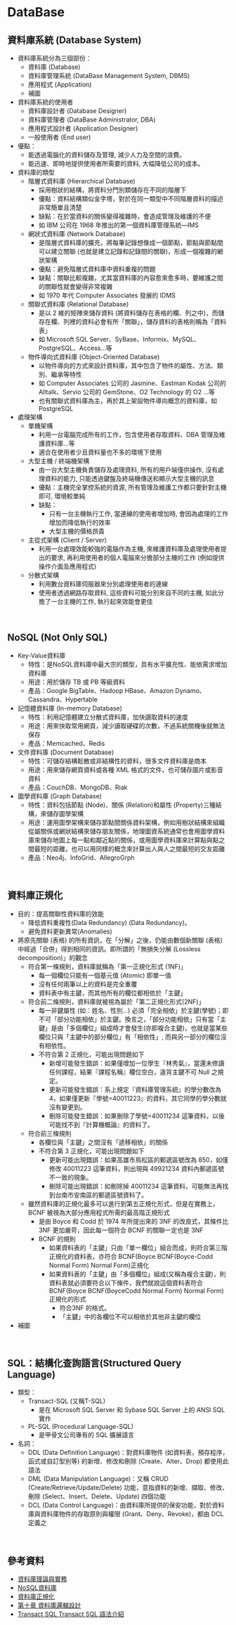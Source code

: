 # DataBase



## 資料庫系統 (Database System)
* 資料庫系統分為三個部份：
  * 資料庫 (Database)
  * 資料庫管理系統 (DataBase Management System, DBMS)
  * 應用程式 (Application)
  * 補圖
* 資料庫系統的使用者
  * 資料庫設計者 (Database Designer)
  * 資料庫管理者 (DataBase Administrator, DBA)
  * 應用程式設計者 (Application Designer)
  * 一般使用者 (End user)
* 優點：
  * 能透過電腦化的資料儲存及管理, 減少人力及空間的浪費。
  * 能迅速、即時地提供使用者所需要的資料, 大幅降低公司的成本。
* 資料庫的類型
  * 階層式資料庫 (Hierarchical Database)
    * 採用樹狀的結構，將資料分門別類儲存在不同的階層下
    * 優點：資料結構類似金字塔，對於在同一類型中不同階層資料的描述非常簡單且清楚
    * 缺點：在於當資料的關係變得複雜時，會造成管理及維護的不便
    * 如 IBM 公司在 1968 年推出的第一個資料庫管理系統—IMS
  * 網狀式資料庫 (Network Database)
    * 是階層式資料庫的擴充，將每筆記錄想像成一個節點，節點與節點間可以建立關聯 (也就是建立記錄和記錄間的關聯)，形成一個複雜的網狀架構
    * 優點：避免階層式資料庫中資料重複的問題
    * 缺點：關聯比較複雜，尤其當資料庫的內容愈來愈多時，要維護之間的關聯性就會變得非常複雜
    * 如 1970 年代 Computer Associates 發展的 IDMS
  * 關聯式資料庫 (Relational Database)
    * 是以 2 維的矩陣來儲存資料 (將資料儲存在表格的欄、列之中)，而儲存在欄、列裡的資料必會有所「關聯」，儲存資料的表格則稱為「資料表」
    * 如 Microsoft SQL Server、SyBase、Informix、MySQL、PostgreSQL、Access...等
  * 物件導向式資料庫 (Object-Oriented Database)
    * 以物件導向的方式來設計資料庫，其中包含了物件的屬性、方法、類別、繼承等特性
    * 如 Computer Associates 公司的 Jasmine、Eastman Kodak 公司的 Alltalk、Servio 公司的 GemStone、O2 Technology 的 O2 ...等
    * 也有關聯式資料庫為主，再於其上架設物件導向概念的資料庫，如 PostgreSQL
* 處理架構
  * 單機架構
    * 利用一台電腦完成所有的工作，包含使用者存取資料、DBA 管理及維護資料庫...等
    * 適合在使用者少且資料量也不多的環境下使用
  * 大型主機 / 終端機架構
    * 由一台大型主機負責儲存及處理資料, 所有的用戶端僅供操作, 沒有處理資料的能力, 只能透過鍵盤及終端機傳送和顯示大型主機的訊息
    * 優點：主機完全掌控系統的資源, 所有管理及維護工作都只要針對主機即可, 環境較單純
    * 缺點：
      * 只有一台主機執行工作, 當連線的使用者增加時, 會因為處理的工作增加而降低執行的效率
      * 大型主機的價格昂貴
  * 主從式架構 (Client / Server)
    * 利用一台處理效能較強的電腦作為主機, 來維護資料庫及處理使用者提出的要求, 再利用使用者的個人電腦來分擔部分主機的工作 (例如提供操作介面及應用程式)
  * 分散式架構
    * 利用數台資料庫伺服器來分別處理使用者的連線
    * 使用者透過網路存取資料, 這些資料可能分別來自不同的主機, 如此分擔了一台主機的工作, 執行起來效能會更佳
<br>


## NoSQL (Not Only SQL)
* Key-Value資料庫
  * 特性：是NoSQL資料庫中最大宗的類型，具有水平擴充性、能依需求增加資料庫
  * 用途：用於儲存 TB 或 PB 等級資料
  * 產品：Google BigTable、Hadoop HBase、Amazon Dynamo、Cassandra、Hypertable
* 記憶體資料庫 (In-memory Database)
  * 特性：利用記憶體建立分散式資料庫，加快讀取資料的速度
  * 用途：用來快取常用網頁，減少讀取硬碟的次數，不過系統關機後就無法保存
  * 產品：Memcached、Redis
* 文件資料庫 (Document Database)
  * 特性：可儲存結構鬆散或非結構性的資料，很多文件資料庫是商本
  * 用途：用來儲存網頁資料或各種 XML 格式的文件，也可儲存圖片或影音資料
  * 產品：CouchDB、MongoDB、Riak
* 圖學資料庫 (Graph Database)
  * 特性：資料包括節點 (Node)、關係 (Relation)和屬性 (Property)三種結構，來儲存圖學架構
  * 用途：運用圖學架構來儲存節點間關係資料架構，例如用樹狀結構來組織從屬關係或網狀結構來儲存朋友關係，地理圖資系統通常也會用圖學資料庫來儲存地圖上每一點和鄰近點的關係，或用圖學資料庫來計算點與點之間最短的距離，也可以用同樣的概念來計算出人與人之間最短的交友距離
  * 產品：Neo4j、InfoGrid、AllegroGrph
<br>


## 資料庫正規化
* 目的：提高關聯性資料庫的效能
  * 降低資料重複性(Data Redundancy) (Data Redundancy)。
  * 避免資料更新異常(Anomalies)
* 將原先關聯 (表格) 的所有資訊，在「分解」之後，仍能由數個新關聯 (表格) 中經過「合併」得到相同的資訊。即所謂的「無損失分解
(Lossless decomposition)」的觀念
  * 符合第一條規則，資料庫就稱為「第一正規化形式 (1NF)」
    * 每一個欄位只能有一個基元值 (Atomic) 即單一值
    * 沒有任何兩筆以上的資料是完全重覆
    * 資料表中有主鍵，而其他所有的欄位都相依於「主鍵」
  * 符合前二條規則，資料庫就被視為屬於「第二正規化形式(2NF)」
    * 每一非鍵屬性 (如：姓名、性別…) 必須「完全相依」於主鍵(學號)；即不可「部分功能相依」於主鍵。換言之，「部分功能相依」只有當「主鍵」是由「多個欄位」組成時才會發生(亦即複合主鍵)，也就是當某些欄位只與「主鍵中的部分欄位」有「相依性」, 而與另一部分的欄位沒有相依性。
    * 不符合第 2 正規化，可能出現問題如下
      * 新增可能發生錯誤：如果僅增加一位學生『林秀氣』，當還未修讀任何課程，結果『課程名稱』欄位空白，違背主鍵不可 Null 之規定。
      * 更新可能發生錯誤：系上規定『資料庫管理系統』的學分數改為 4，如果僅更新『學號=40011223』的資料，其它同學的學分數就沒有變更到。
      * 刪除可能發生錯誤：如果刪除了學號=40011234 這筆資料，以後可能找不到『計算機概論』的資料了。
  * 符合前三條規則
    * 各欄位與「主鍵」之間沒有「遞移相依」的關係
    * 不符合第 3 正規化，可能出現問題如下
      * 更新可能出現錯誤：如果高雄市鳥松區的郵遞區號改為 850，如僅修改 40011223 這筆資料，則出現與 49921234 資料內郵遞區號不一致的現象。
      * 刪除可能出現錯誤：如刪除掉 40011234 這筆資料，可能無法再找到台南市安南區的郵遞區號資料了。
  * 雖然資料庫的正規化最多可以進行到第五正規化形式，但是在實務上，BCNF 被視為大部分應用程式所需的最高階正規形式
    * 是由 Boyce 和 Codd 於 1974 年所提出來的 3NF 的改良式，其條件比 3NF 更加嚴苛，因此每一個符合 BCNF 的關聯一定也是 3NF
    * BCNF 的規則
      * 如果資料表的「主鍵」只由「單一欄位」組合而成，則符合第三階正規化的資料表，亦符合 BCNF(Boyce BCNF(Boyce-Codd Normal Form) Normal Form)正規化
      * 如果資料表的「主鍵」由「多個欄位」組成(又稱為複合主鍵)，則資料表就必須要符合以下條件，我們就說這個資料表符合BCNF(Boyce BCNF(BoyceCodd Normal Form) Normal Form)正規化的形式
        * 符合3NF 的格式。
        * 「主鍵」中的各欄位不可以相依於其他非主鍵的欄位
* 補圖
<br>


## SQL：結構化查詢語言(Structured Query Language)
* 類型：
  * Transact-SQL (又稱T-SQL)
    * 是在 Microsoft SQL Server 和 Sybase SQL Server 上的 ANSI SQL 實作
  * PL-SQL (Procedural Language-SQL)
    * 是甲骨文公司專有的 SQL 擴展語言
* 名詞：
  * DDL (Data Definition Language)：對資料庫物件 (如資料表，預存程序，函式或自訂型別等) 的新增、修改和刪除 (Create、Alter、Drop) 都使用此語法
  * DML (Data Manipulation Language)：又稱 CRUD (Create/Retrieve/Update/Delete) 功能，意指資料的新增、擷取、修改、刪除 (Select、Insert、Delete、Update) 四個功能
  * DCL (Data Control Language)：由資料庫所提供的保安功能，對於資料庫與資料庫物件的存取原則與權限 (Grant、Deny、Revoke)，都由 DCL 定義之
<br>

## 參考資料
* [資料庫理論與實務](http://spaces.isu.edu.tw/upload/19225/0/news/postfile_174.pdf)
* [NoSQL資料庫](https://www.ithome.com.tw/news/92507)
* [資料庫正規化](http://cc.cust.edu.tw/~ccchen/doc/db_04.pdf)
* [第十章 資料庫邏輯設計](http://www.tsnien.idv.tw/DataBase_WebBook/chap10/10-5%20%E6%AD%A3%E8%A6%8F%E5%8C%96%E6%AD%A5%E9%A9%9F.html)
* [Transact SQL Transact SQL 語法介紹](https://www.taisugar.com.tw/Upload/UserFiles/ServicePlace/133/633924063523432100.pdf)
